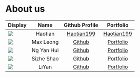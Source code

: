 # About us

Display |  Name   |                 Github Profile                 | Portfolio 
--------|:-------:|:----------------------------------------------:|:---------:
![](https://via.placeholder.com/100.png?text=Photo) | Haotian | [Haotian199](https://github.com/Haotian199/ip) | [Haotian199](https://github.com/Haotian199/ip)
![](https://via.placeholder.com/100.png?text=Photo) | Max Leong | [Github](https://github.com/Mmaxx15) | [Portfolio](https://github.com/Mmaxx15)
![](https://via.placeholder.com/100.png?text=Photo) | Ng Yan Hui | [Github](https://github.com/nyh3) | [Portfolio](https://github.com/nyh3)
![](https://github.com/Heart-of-N1) | Sizhe Shao | [Github](https://github.com/Heart-of-N1) | [Portfolio](https://github.com/Heart-of-N1)
![](https://media.licdn.com/dms/image/D5603AQHa0JJpoK3tbQ/profile-displayphoto-shrink_800_800/0/1709295811607?e=1715212800&v=beta&t=Y5WveI3ZnSfoMgCTO_oy4P75TbK4475VP0ApcrAfXR0) |  LiYan   |[Github](https://www.linkedin.com/in/docrsg/?originalSubdomain=sg)| [Portfolio](docs/team/johndoe.md)


